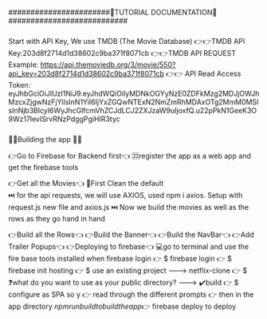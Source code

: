 #######################🚀TUTORIAL DOCUMENTATION🚀###########################

#####

Start with API Key, We use TMDB (The Movie Database)
👉👉TMDB API Key:203d8f2714d1d38602c9ba371f8071cb
👉👉TMDB API REQUEST Example: https://api.themoviedb.org/3/movie/550?api_key=203d8f2714d1d38602c9ba371f8071cb
👉👉 API Read Access Token: eyJhbGciOiJIUzI1NiJ9.eyJhdWQiOiIyMDNkOGYyNzE0ZDFkMzg2MDJjOWJhMzcxZjgwNzFjYiIsInN1YiI6IjYxZGQwNTExN2NmZmRhMDAxOTg2MmM0MSIsInNjb3BlcyI6WyJhcGlfcmVhZCJdLCJ2ZXJzaW9uIjoxfQ.u22pPkN1GeeK3O9Wz17levISrvRNzPdggPgiHIR3tyc

#####

🚀🔥Building the app 🚀🔥

👉Go to Firebase for Backend first👈
🈁register the app as a web app and get the firebase tools

👉Get all the Movies👈
🔰First Clean the default  
 ⏭️ for the api requests, we will use AXIOS, used npm i axios. Setup with request.js new file and axios.js
⏭️ Now we build the movies as well as the rows as they go hand in hand

👉Build all the Rows👈
👉Build the Banner👈
👉Build the NavBar👈
👉Add Trailer Popups👈
👉Deploying to firebase👈
    💻go to terminal and use the fire base tools installed when firebase login
    👉 $ firebase login
    👉 $ firebase init hosting
    👉 $ use an existing project ---> netflix-clone
    👉 $ ❓what do you want to use as your public directory? ---> ✔️build 
    👉 $ configure as SPA so y
    👉 read through the different prompts
    👉 then in the app directory $npm run build to build the app 
    👉$ firebase deploy to deploy



